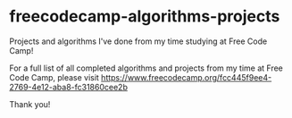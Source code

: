 # freecodecamp-algorithms-projects
Projects and algorithms I've done from my time studying at Free Code Camp!

For a full list of all completed algorithms and projects from my time at Free Code Camp, please visit https://www.freecodecamp.org/fcc445f9ee4-2769-4e12-aba8-fc31860cee2b 

Thank you!